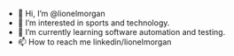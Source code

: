 - 👋 Hi, I’m @lionelmorgan
- 👀 I’m interested in sports and technology.
- 🌱 I’m currently learning software automation and testing.
- 📫 How to reach me linkedin/lionelmorgan

<!---
lionelmorgan/lionelmorgan is a ✨ special ✨ repository because its `README.md` (this file) appears on your GitHub profile.
You can click the Preview link to take a look at your changes.
--->
